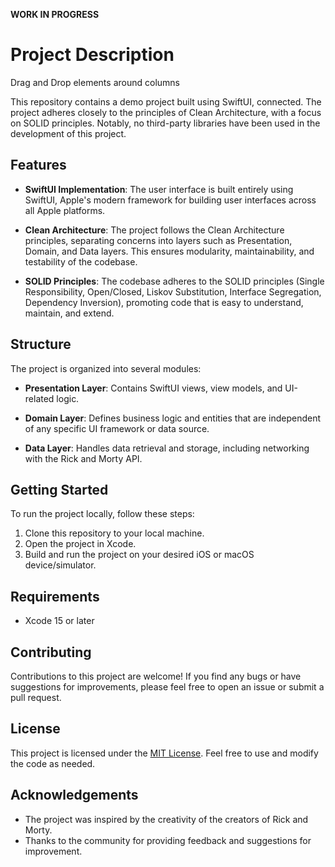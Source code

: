 **WORK IN PROGRESS**

# Project Description

Drag and Drop elements around columns

This repository contains a demo project built using SwiftUI, connected. The project adheres closely to the principles of Clean Architecture, with a focus on SOLID principles. Notably, no third-party libraries have been used in the development of this project.

## Features

- **SwiftUI Implementation**: The user interface is built entirely using SwiftUI, Apple's modern framework for building user interfaces across all Apple platforms.

- **Clean Architecture**: The project follows the Clean Architecture principles, separating concerns into layers such as Presentation, Domain, and Data layers. This ensures modularity, maintainability, and testability of the codebase.

- **SOLID Principles**: The codebase adheres to the SOLID principles (Single Responsibility, Open/Closed, Liskov Substitution, Interface Segregation, Dependency Inversion), promoting code that is easy to understand, maintain, and extend.

## Structure

The project is organized into several modules:

- **Presentation Layer**: Contains SwiftUI views, view models, and UI-related logic.
  
- **Domain Layer**: Defines business logic and entities that are independent of any specific UI framework or data source.

- **Data Layer**: Handles data retrieval and storage, including networking with the Rick and Morty API.

## Getting Started

To run the project locally, follow these steps:

1. Clone this repository to your local machine.
2. Open the project in Xcode.
3. Build and run the project on your desired iOS or macOS device/simulator.

## Requirements

- Xcode 15 or later

## Contributing

Contributions to this project are welcome! If you find any bugs or have suggestions for improvements, please feel free to open an issue or submit a pull request.

## License

This project is licensed under the [MIT License](LICENSE). Feel free to use and modify the code as needed.

## Acknowledgements

- The project was inspired by the creativity of the creators of Rick and Morty.
- Thanks to the community for providing feedback and suggestions for improvement.


